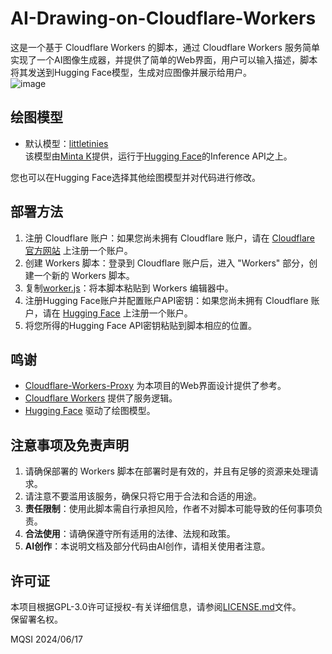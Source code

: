 # AI-Drawing-on-Cloudflare-Workers  

这是一个基于 Cloudflare Workers 的脚本，通过 Cloudflare Workers 服务简单实现了一个AI图像生成器，并提供了简单的Web界面，用户可以输入描述，脚本将其发送到Hugging Face模型，生成对应图像并展示给用户。  
![image](https://github.com/X-MQSI/AI-Drawing-on-Cloudflare-Workers/assets/118874898/0bc352f5-9381-4583-aad4-b8eeb5e77a01)  

## 绘图模型  

- 默认模型：[littletinies](https://huggingface.co/alvdansen/littletinies)  
该模型由[Minta K](https://huggingface.co/alvdansen/activity/likes)提供，运行于[Hugging Face](https://huggingface.co/)的Inference API之上。  

您也可以在Hugging Face选择其他绘图模型并对代码进行修改。  

## 部署方法  

1. 注册 Cloudflare 账户：如果您尚未拥有 Cloudflare 账户，请在 [Cloudflare 官方网站](https://www.cloudflare.com/) 上注册一个账户。  
2. 创建 Workers 脚本：登录到 Cloudflare 账户后，进入 "Workers" 部分，创建一个新的 Workers 脚本。  
3. 复制[worker.js](worker.js)：将本脚本粘贴到 Workers 编辑器中。  
4. 注册Hugging Face账户并配置账户API密钥：如果您尚未拥有 Cloudflare 账户，请在 [Hugging Face](https://huggingface.co/) 上注册一个账户。    
5. 将您所得的Hugging Face API密钥粘贴到脚本相应的位置。  

## 鸣谢  

- [Cloudflare-Workers-Proxy](https://github.com/ymyuuu/Cloudflare-Workers-Proxy/) 为本项目的Web界面设计提供了参考。  
- [Cloudflare Workers](https://cloudflare.com/) 提供了服务逻辑。  
- [Hugging Face](https://huggingface.co/) 驱动了绘图模型。  

## 注意事项及免责声明  

1. 请确保部署的 Workers 脚本在部署时是有效的，并且有足够的资源来处理请求。  
2. 请注意不要滥用该服务，确保只将它用于合法和合适的用途。  
3. **责任限制**：使用此脚本需自行承担风险，作者不对脚本可能导致的任何事项负责。  
4. **合法使用**：请确保遵守所有适用的法律、法规和政策。   
5. **AI创作**：本说明文档及部分代码由AI创作，请相关使用者注意。  

## 许可证

本项目根据GPL-3.0许可证授权-有关详细信息，请参阅[LICENSE.md](LICENSE.md)文件。  
保留署名权。  

MQSI
2024/06/17

